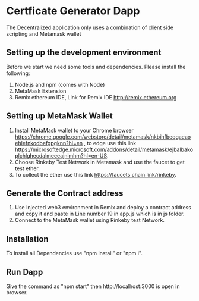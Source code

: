 # Certficate Generator Dapp
 The  Decentralized application only uses a combination of client side scripting and Metamask wallet

## Setting up the development environment 

Before we start we need some tools and dependencies. Please install the following:

1. Node.js and npm (comes with Node)
2. MetaMask Extension 
3. Remix ethereum IDE, Link for Remix IDE http://remix.ethereum.org

## Setting up MetaMask Wallet
1. Install MetaMask wallet to your Chrome browser https://chrome.google.com/webstore/detail/metamask/nkbihfbeogaeaoehlefnkodbefgpgknn?hl=en , to edge use this link https://microsoftedge.microsoft.com/addons/detail/metamask/ejbalbakoplchlghecdalmeeeajnimhm?hl=en-US.  
2. Choose Rinkeby Test Network in Metamask and use the faucet to get test ether. 
3. To collect the ether use this link https://faucets.chain.link/rinkeby.

## Generate the Contract address 
1. Use Injected web3 environment in Remix and deploy a contract address and copy it and paste in Line number 19 in app.js which is in js folder.
2. Connect to the MetaMask wallet using Rinkeby test Network.

## Installation
To Install all Dependencies use "npm install" or "npm i".

## Run Dapp
Give the command as "npm start" then http://localhost:3000 is open in browser. 







